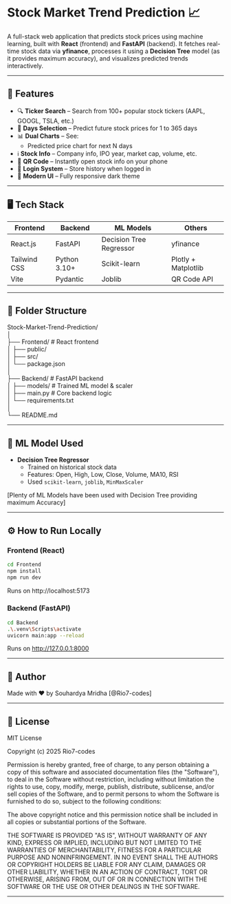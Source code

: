# Stock Market Trend Prediction 📈
A full-stack web application that predicts stock prices using machine learning, built with **React** (frontend) and **FastAPI** (backend). It fetches real-time stock data via **yfinance**, processes it using a **Decision Tree** model (as it provides maximum accuracy), and visualizes predicted trends interactively.

---

## 🚀 Features
- 🔍 **Ticker Search** – Search from 100+ popular stock tickers (AAPL, GOOGL, TSLA, etc.)
- 📆 **Days Selection** – Predict future stock prices for 1 to 365 days
- 📊 **Dual Charts** – See:
  - Predicted price chart for next N days
- ℹ️ **Stock Info** – Company info, IPO year, market cap, volume, etc.
- 📱 **QR Code** – Instantly open stock info on your phone
- 👤 **Login System** – Store history when logged in
- 🌙 **Modern UI** – Fully responsive dark theme

---

## 🖥️ Tech Stack
|   Frontend   |    Backend     |        ML Models        |       Others        |
|--------------|----------------|-------------------------|---------------------|
|   React.js   |    FastAPI     | Decision Tree Regressor |      yfinance       |
| Tailwind CSS |  Python 3.10+  |      Scikit-learn       | Plotly + Matplotlib |
|     Vite     |    Pydantic    |         Joblib          |     QR Code API     |

---

## 📂 Folder Structure
Stock-Market-Trend-Prediction/  
│  
├── Frontend/ # React frontend  
│ ├── public/  
│ ├── src/  
│ └── package.json  
│  
├── Backend/ # FastAPI backend  
│ ├── models/ # Trained ML model & scaler    
│ ├── main.py # Core backend logic  
│ └── requirements.txt  
│  
└── README.md  

---

## 🧠 ML Model Used
- **Decision Tree Regressor**
  - Trained on historical stock data
  - Features: Open, High, Low, Close, Volume, MA10, RSI
  - Used `scikit-learn`, `joblib`, `MinMaxScaler`
  
[Plenty of ML Models have been used with Decision Tree providing maximum Accuracy]

---

## ⚙️ How to Run Locally

### Frontend (React)
```bash  
cd Frontend  
npm install  
npm run dev
```
Runs on http://localhost:5173  

### Backend (FastAPI)
```bash  
cd Backend  
.\.venv\Scripts\activate  
uvicorn main:app --reload
```
Runs on http://127.0.0.1:8000   

---

## 📌 Author
Made with ❤️ by Souhardya Mridha [@Rio7-codes]

---

## 📃 License
MIT License

Copyright (c) 2025 Rio7-codes

Permission is hereby granted, free of charge, to any person obtaining a copy
of this software and associated documentation files (the "Software"), to deal
in the Software without restriction, including without limitation the rights
to use, copy, modify, merge, publish, distribute, sublicense, and/or sell
copies of the Software, and to permit persons to whom the Software is
furnished to do so, subject to the following conditions:

The above copyright notice and this permission notice shall be included in all
copies or substantial portions of the Software.

THE SOFTWARE IS PROVIDED "AS IS", WITHOUT WARRANTY OF ANY KIND, EXPRESS OR
IMPLIED, INCLUDING BUT NOT LIMITED TO THE WARRANTIES OF MERCHANTABILITY,
FITNESS FOR A PARTICULAR PURPOSE AND NONINFRINGEMENT. IN NO EVENT SHALL THE
AUTHORS OR COPYRIGHT HOLDERS BE LIABLE FOR ANY CLAIM, DAMAGES OR OTHER
LIABILITY, WHETHER IN AN ACTION OF CONTRACT, TORT OR OTHERWISE, ARISING FROM,
OUT OF OR IN CONNECTION WITH THE SOFTWARE OR THE USE OR OTHER DEALINGS IN THE
SOFTWARE.

---

